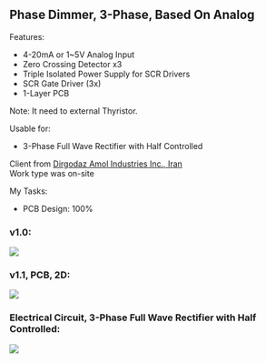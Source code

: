 ## Phase Dimmer, 3-Phase, Based On Analog

Features:
- 4-20mA or 1~5V Analog Input 
- Zero Crossing Detector x3
- Triple Isolated Power Supply for SCR Drivers
- SCR Gate Driver (3x)
- 1-Layer PCB

Note: It need to external Thyristor.

Usable for:
- 3-Phase Full Wave Rectifier with Half Controlled

Client from [Dirgodaz Amol Industries Inc., Iran](https://dirgodazamol.com/en/)  
Work type was on-site 

My Tasks:  
- PCB Design: 100%

### v1.0:
![](https://s32.picofile.com/file/8477925800/v1_0.jpg)

### v1.1, PCB, 2D:
![](https://s32.picofile.com/file/8477925876/v1_1_PCB_2D.png)

### Electrical Circuit, 3-Phase Full Wave Rectifier with Half Controlled:
![](https://s32.picofile.com/file/8477872018/C1.png)
